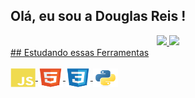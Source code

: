 ## Olá, eu sou a Douglas Reis !
<div align="center">

  <a href="https://github.com/douglasrx1s">
  <img height="180em" src="https://github-readme-stats.vercel.app/api?username=douglasrx1s&show_icons=true&theme=dracula&include_all_commits=true&count_private=true"/>
  <a href="https://github.com/douglasrx1s">
  <img height="180em" src="https://github-readme-stats.vercel.app/api/top-langs/?username=douglasrx1s&layout=compact&langs_count=7&theme=dracula"/>
</div>
## Estudando essas Ferramentas
<div style="display: inline_block"><br>
  <img align="center" alt="douglas-Js" height="30" width="40" src="https://raw.githubusercontent.com/devicons/devicon/master/icons/javascript/javascript-plain.svg">
  <img align="center" alt="douglas-HTML" height="30" width="40" src="https://raw.githubusercontent.com/devicons/devicon/master/icons/html5/html5-original.svg">
  <img align="center" alt="douglas-CSS" height="30" width="40" src="https://raw.githubusercontent.com/devicons/devicon/master/icons/css3/css3-original.svg">
  <img align="center" alt="douglas-Python" height="30" width="40" src="https://raw.githubusercontent.com/devicons/devicon/master/icons/python/python-original.svg">
 
</div>
